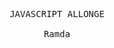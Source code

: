 <p align="center">
    <samp>
               JAVASCRIPT ALLONGE
               <br />
               <br />
               Ramda
    </samp>
</p>
